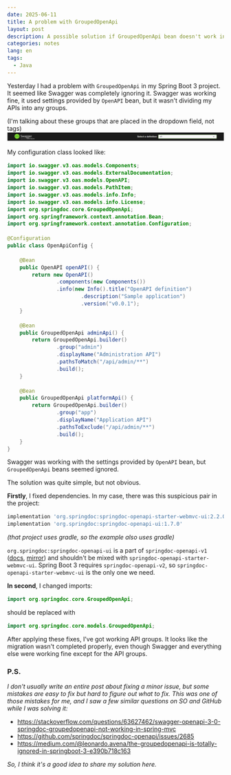 ```yaml
---
date: 2025-06-11
title: A problem with GroupedOpenApi
layout: post
description: A possible solution if GroupedOpenApi bean doesn't work in Spring Boot 3
categories: notes
lang: en
tags:
  - Java
---
```


Yesterday I had a problem with `GroupedOpenApi` in my Spring Boot 3 project. It seemed like Swagger was completely ignoring it. Swagger was working fine, it used settings provided by `OpenAPI` bean, but it wasn't dividing my APIs into any groups. 

(I'm talking about these groups that are placed in the dropdown field, not tags)
![Groups](/data/images/posts/swagger-groups.png)

My configuration class looked like:
```java
import io.swagger.v3.oas.models.Components;
import io.swagger.v3.oas.models.ExternalDocumentation;
import io.swagger.v3.oas.models.OpenAPI;
import io.swagger.v3.oas.models.PathItem;
import io.swagger.v3.oas.models.info.Info;
import io.swagger.v3.oas.models.info.License;
import org.springdoc.core.GroupedOpenApi;
import org.springframework.context.annotation.Bean;
import org.springframework.context.annotation.Configuration;

@Configuration
public class OpenApiConfig {

    @Bean
    public OpenAPI openAPI() {
        return new OpenAPI()
                .components(new Components())
                .info(new Info().title("OpenAPI definition")
                        .description("Sample application")
                        .version("v0.0.1");
    }

    @Bean
    public GroupedOpenApi adminApi() {
        return GroupedOpenApi.builder()
                .group("admin")
                .displayName("Administration API")
                .pathsToMatch("/api/admin/**")
                .build();
    }

    @Bean
    public GroupedOpenApi platformApi() {
        return GroupedOpenApi.builder()
                .group("app")
                .displayName("Application API")
                .pathsToExclude("/api/admin/**")
                .build();
    }
}
```

Swagger was working with the settings provided by `OpenAPI` bean, but `GroupedOpenApi` beans seemed ignored.

The solution was quite simple, but not obvious.

**Firstly**, I fixed dependencies. In my case, there was this suspicious pair in the project:
```gradle
implementation 'org.springdoc:springdoc-openapi-starter-webmvc-ui:2.2.0'
implementation 'org.springdoc:springdoc-openapi-ui:1.7.0'
```
*(that project uses gradle, so the example also uses gradle)*

`org.springdoc:springdoc-openapi-ui` is a part of `springdoc-openapi-v1` ([docs](https://springdoc.org/#migrating-from-springdoc-v1), [mirror](https://github.com/springdoc/springdoc-openapi-demos/wiki/springdoc-openapi-2.x-migration-guide)) and shouldn't be mixed with `springdoc-openapi-starter-webmvc-ui`. Spring Boot 3 requires `springdoc-openapi-v2`, so `springdoc-openapi-starter-webmvc-ui` is the only one we need.

**In second**, I changed imports:

```java
import org.springdoc.core.GroupedOpenApi;
```
should be replaced with
```java
import org.springdoc.core.models.GroupedOpenApi;
```

After applying these fixes, I've got working API groups. It looks like the migration wasn't completed properly, even though Swagger and everything else were working fine except for the API groups.

### P.S.

*I don't usually write an entire post about fixing a minor issue, but some mistakes are easy to fix but hard to figure out what to fix. This was one of those mistakes for me, and I saw a few similar questions on SO and GitHub while I was solving it:*

- <https://stackoverflow.com/questions/63627462/swagger-openapi-3-0-springdoc-groupedopenapi-not-working-in-spring-mvc>
- <https://github.com/springdoc/springdoc-openapi/issues/2685>
- <https://medium.com/@leonardo.avena/the-groupedopenapi-is-totally-ignored-in-springboot-3-e390b718c163>

*So, I think it's a good idea to share my solution here.*
